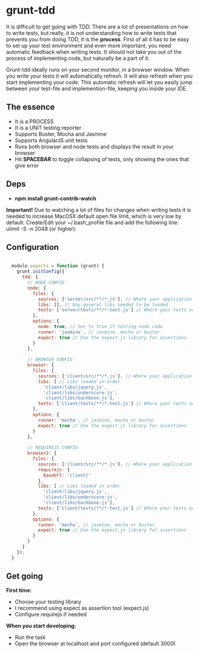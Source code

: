 grunt-tdd
=========

It is difficult to get going with TDD. There are a lot of presentations on how to write tests, but really, it is not understanding how to write tests that prevents you from doing TDD, it is the **process**. First of all it has to be easy to set up your test environment and even more important, you need automatic feedback when writing tests. It should not take you out of the process of implementing code, but naturally be a part of it.

Grunt-tdd ideally runs on your second monitor, in a browser window. When you write your tests it will automatically refresh. It will also refresh when you start implementing your code. This automatic refresh will let you easily jump between your test-file and implemention-file, keeping you inside your IDE.

## The essence
- It is a PROCESS
- It is a UNIT testing reporter
- Supports Buster, Mocha and Jasmine
- Supports AngularJS unit tests
- Runs both browser and node tests and displays the result in your browser
- Hit **SPACEBAR** to toggle collapsing of tests, only showing the ones that give error

## Deps
- **npm install grunt-contrib-watch**

**Important!** Due to watching a lot of files for changes when writing tests it is needed to increase MacOSX default open file limit, which is very low by default. Create/Edit your ~/.bash_profile file and add the following line: ulimit -S -n 2048 (or higher).

## Configuration

``` javascript

  module.exports = function (grunt) {
    grunt.initConfig({
      tdd: { 
        // NODE CONFIG
        node: {
          files: {
            sources: ['server/src/**/*.js'], // Where your application files are located
            libs: [], // Any general libs needed to be loaded
            tests: ['server/tests/**/*-test.js'] // Where your tests are located
          },
          options: {
            node: true, // Set to true if testing node code
            runner: 'jasmine', // jasmine, mocha or buster
            expect: true // Use the expect.js library for assertions
          }
        },
        
        // BROWSER CONFIG
        browser: {
          files: {
            sources: ['client/src/**/*.js'], // Where your application files are located
            libs: [ // Libs loaded in order
              'client/libs/jquery.js',
              'client/libs/underscore.js', 
              'client/libs/backbone.js'],
            tests: ['client/tests/**/*-test.js'] // Where your tests are located
          },
          options: {
            runner: 'mocha', // jasmine, mocha or buster
            expect: true // Use the expect.js library for assertions
          }
        },
        
        // REQUIREJS CONFIG
        browser2: {
          files: {
            sources: ['client/src/**/*.js'], // Where your application files are located
            requirejs: {
              baseUrl: 'client/'
            },
            libs: [ // Libs loaded in order
              'client/libs/jquery.js',
              'client/libs/underscore.js', 
              'client/libs/backbone.js'],
            tests: ['client/tests/**/*-test.js'] // Where your tests are located
          },
          options: {
            runner: 'mocha', // jasmine, mocha or buster
            expect: true // Use the expect.js library for assertions
          }
        }
      }
    });
  }
```

## Get going

**First time:**
- Choose your testing library
- I recommend using expect as assertion tool (expect.js)
- Configure requirejs if needed

**When you start developing:**
- Run the task
- Open the browser at localhost and port configured (default 3000)
